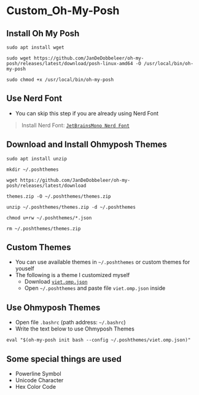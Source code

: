 # Custom_Oh-My-Posh

## Install Oh My Posh
```
sudo apt install wget
```
```
sudo wget https://github.com/JanDeDobbeleer/oh-my-posh/releases/latest/download/posh-linux-amd64 -O /usr/local/bin/oh-my-posh
```
```
sudo chmod +x /usr/local/bin/oh-my-posh
```

## Use Nerd Font
- You can skip this step if you are already using Nerd Font
> Install Nerd Font: [`JetBrainsMono Nerd Font`](https://github.com/ryanoasis/nerd-fonts/releases/download/v3.2.1/JetBrainsMono.zip)


## Download and Install Ohmyposh Themes
```
sudo apt install unzip
```
```
mkdir ~/.poshthemes
```
```
wget https://github.com/JanDeDobbeleer/oh-my-posh/releases/latest/download
```
```
themes.zip -O ~/.poshthemes/themes.zip
```
```
unzip ~/.poshthemes/themes.zip -d ~/.poshthemes
```
```
chmod u+rw ~/.poshthemes/*.json
```
```
rm ~/.poshthemes/themes.zip
```

## Custom Themes
- You can use available themes in `~/.poshthemes` or custom themes for youself
- The following is a theme I customized myself
    - Download [`viet.omp.json`](https://github.com/VietPQ685/Custom-Themes/blob/main/Custom_Oh-My-Posh/viet.omp.json)
    - Open `~/.poshthemes` and paste file `viet.omp.json` inside


## Use Ohmyposh Themes
- Open file `.bashrc` (path address: `~/.bashrc`)
- Write the text below to use Ohmyposh Themes
```
eval "$(oh-my-posh init bash --config ~/.poshthemes/viet.omp.json)"
```

## Some special things are used
- Powerline Symbol
- Unicode Character
- Hex Color Code
